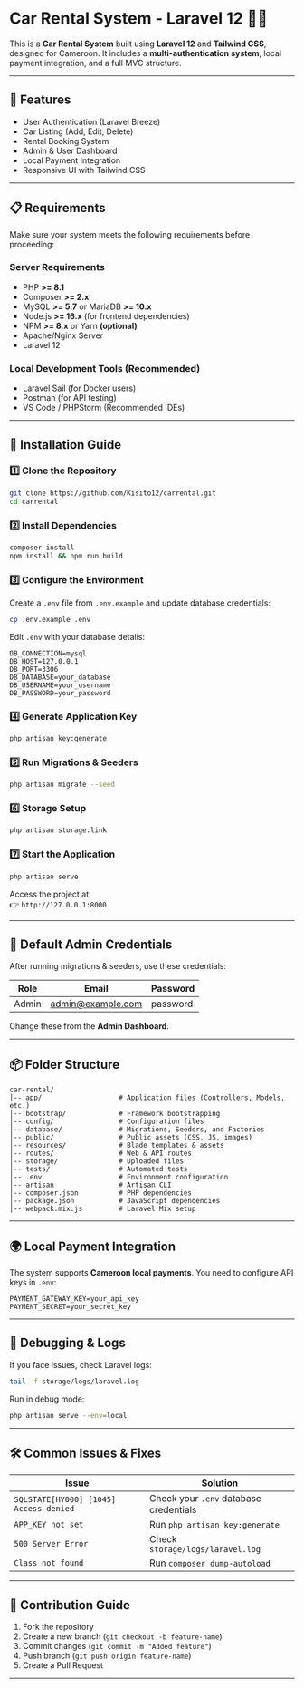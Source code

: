 # **Car Rental System - Laravel 12** 🚗💼  

This is a **Car Rental System** built using **Laravel 12** and **Tailwind CSS**, designed for Cameroon. It includes a **multi-authentication system**, local payment integration, and a full MVC structure.

---

## **📌 Features**
- User Authentication (Laravel Breeze)
- Car Listing (Add, Edit, Delete)
- Rental Booking System
- Admin & User Dashboard
- Local Payment Integration
- Responsive UI with Tailwind CSS

---

## **📋 Requirements**  
Make sure your system meets the following requirements before proceeding:  

### **Server Requirements**  
- PHP **>= 8.1**
- Composer **>= 2.x**
- MySQL **>= 5.7** or MariaDB **>= 10.x**
- Node.js **>= 16.x** (for frontend dependencies)
- NPM **>= 8.x** or Yarn **(optional)**
- Apache/Nginx Server  
- Laravel 12  

### **Local Development Tools (Recommended)**  
- Laravel Sail (for Docker users)
- Postman (for API testing)
- VS Code / PHPStorm (Recommended IDEs)

---

## **💾 Installation Guide**  

### **1️⃣ Clone the Repository**  
```bash
git clone https://github.com/Kisito12/carrental.git
cd carrental
```

### **2️⃣ Install Dependencies**  
```bash
composer install
npm install && npm run build
```

### **3️⃣ Configure the Environment**  
Create a `.env` file from `.env.example` and update database credentials:  
```bash
cp .env.example .env
```
Edit `.env` with your database details:
```
DB_CONNECTION=mysql
DB_HOST=127.0.0.1
DB_PORT=3306
DB_DATABASE=your_database
DB_USERNAME=your_username
DB_PASSWORD=your_password
```

### **4️⃣ Generate Application Key**  
```bash
php artisan key:generate
```

### **5️⃣ Run Migrations & Seeders**  
```bash
php artisan migrate --seed
```

### **6️⃣ Storage Setup**  
```bash
php artisan storage:link
```

### **7️⃣ Start the Application**  
```bash
php artisan serve
```
Access the project at:  
👉 `http://127.0.0.1:8000`

---

## **🔑 Default Admin Credentials**  
After running migrations & seeders, use these credentials:  

| Role  | Email              | Password  |
|--------|------------------|-----------|
| Admin  | admin@example.com | password  |

Change these from the **Admin Dashboard**.

---

## **📦 Folder Structure**
```
car-rental/
│-- app/                   # Application files (Controllers, Models, etc.)
│-- bootstrap/             # Framework bootstrapping
│-- config/                # Configuration files
│-- database/              # Migrations, Seeders, and Factories
│-- public/                # Public assets (CSS, JS, images)
│-- resources/             # Blade templates & assets
│-- routes/                # Web & API routes
│-- storage/               # Uploaded files
│-- tests/                 # Automated tests
│-- .env                   # Environment configuration
│-- artisan                # Artisan CLI
│-- composer.json          # PHP dependencies
│-- package.json           # JavaScript dependencies
│-- webpack.mix.js         # Laravel Mix setup
```

---

## **🌍 Local Payment Integration**  
The system supports **Cameroon local payments**. You need to configure API keys in `.env`:  
```
PAYMENT_GATEWAY_KEY=your_api_key
PAYMENT_SECRET=your_secret_key
```

---

## **🐞 Debugging & Logs**  
If you face issues, check Laravel logs:  
```bash
tail -f storage/logs/laravel.log
```

Run in debug mode:  
```bash
php artisan serve --env=local
```

---

## **🛠 Common Issues & Fixes**
| Issue | Solution |
|-------|----------|
| `SQLSTATE[HY000] [1045] Access denied` | Check your `.env` database credentials |
| `APP_KEY not set` | Run `php artisan key:generate` |
| `500 Server Error` | Check `storage/logs/laravel.log` |
| `Class not found` | Run `composer dump-autoload` |

---

## **📢 Contribution Guide**  
1. Fork the repository  
2. Create a new branch (`git checkout -b feature-name`)  
3. Commit changes (`git commit -m "Added feature"`)  
4. Push branch (`git push origin feature-name`)  
5. Create a Pull Request  

---